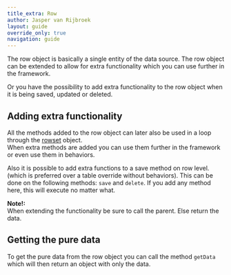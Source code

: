 ```yaml
---
title_extra: Row
author: Jasper van Rijbroek
layout: guide
override_only: true
navigation: guide
---
```


The row object is basically a single entity of the data source.
The row object can be extended to allow for extra functionality which you can use further in the framework.

Or you have the possibility to add extra functionality to the row object when it is being saved, updated or deleted.

## Adding extra functionality
All the methods added to the row object can later also be used in a loop through the [rowset](/guide/getting-started/components/rowset.html) object.  
When extra methods are added you can use them further in the framework or even use them in behaviors.

Also it is possible to add extra functions to a save method on row level. (which is preferred over a table override without behaviors).
This can be done on the following methods: ```save``` and ```delete```. If you add any method here, this will execute no matter what.

**Note!:**  
When extending the functionality be sure to call the parent. Else return the data.

## Getting the pure data
To get the pure data from the row object you can call the method ```getData``` which will then return an object with only the data.